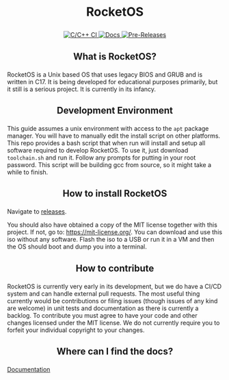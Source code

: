 # <p align="center"> RocketOS </p>

<p align="center">
<a href="https://github.com/OperatingSystemRocket/RocketOS/actions/workflows/ci-cd.yml">
  <img src="https://github.com/OperatingSystemRocket/RocketOS/actions/workflows/ci-cd.yml/badge.svg" alt="C/C++ CI"></img>
</a>
<a href="https://rocketos.readthedocs.io/en/latest/?badge=latest">
  <img src="https://readthedocs.org/projects/rocketos/badge/?version=latest" alt="Docs"></img>
</a>
<a href="https://github.com/OperatingSystemRocket/RocketOS/releases">
  <img src="https://img.shields.io/github/release-date-pre/OperatingSystemRocket/RocketOS" alt="Pre-Releases"></img>
</a>
</p>


## <p align="center"> What is RocketOS? </p>

RocketOS is a Unix based OS that uses legacy BIOS and GRUB and is written in C17.
It is being developed for educational purposes primarily, but it still is a serious project.
It is currently in its infancy.


## <p align="center"> Development Environment </p>

This guide assumes a unix environment with access to the `apt` package manager.
You will have to manually edit the install script on other platforms.
This repo provides a bash script that when run will install and setup all software required to develop RocketOS.
To use it, just download `toolchain.sh` and run it.
Follow any prompts for putting in your root password.
This script will be building gcc from source, so it might take a while to finish. 


## <p align="center"> How to install RocketOS </p>

Navigate to <a href="https://github.com/OperatingSystemRocket/RocketOS/releases">releases</a>.

You should also have obtained a copy of the MIT license together with this project.
If not, go to: https://mit-license.org/.
You can download and use this iso without any software.
Flash the iso to a USB or run it in a VM and then the OS should boot and dump you into a terminal.


## <p align="center"> How to contribute </p>

RocketOS is currently very early in its development, but we do have a CI/CD system and can handle external pull requests.
The most useful thing currently would be contributions or filing issues (though issues of any kind are welcome)
in unit tests and documentation as there is currently a backlog.
To contribute you must agree to have your code and other changes licensed under the MIT license.
We do not currently require you to forfeit your individual copyright to your changes.


## <p align="center"> Where can I find the docs? </p>

<a href="https://rocketos.readthedocs.io/en/latest/">Documentation</a>
